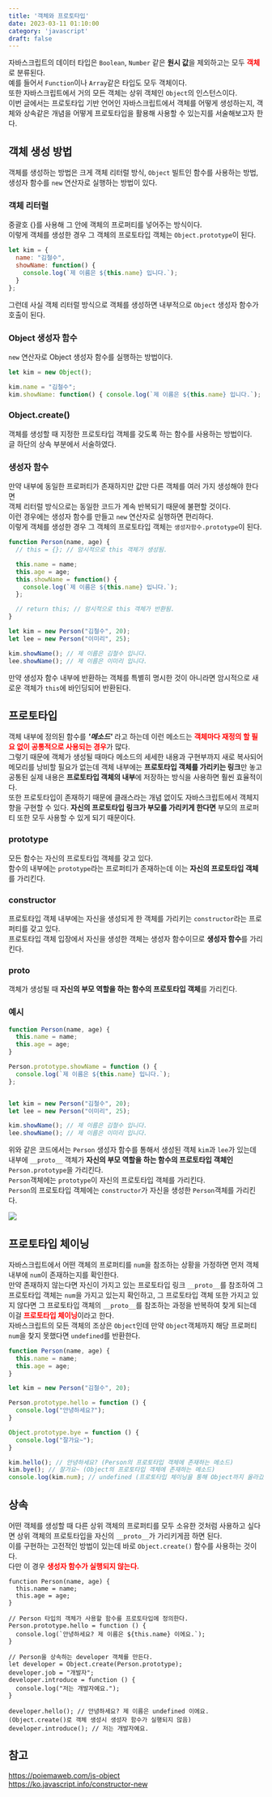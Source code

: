 ```yaml
---
title: '객체와 프로토타입'
date: 2023-03-11 01:10:00
category: 'javascript'
draft: false
---
```


자바스크립트의 데이터 타입은 `Boolean`, `Number` 같은 <b>원시 값</b>을 제외하고는 모두 <b style="color: red">객체</b>로 분류된다.  
예를 들어서 `Function`이나 `Array`같은 타입도 모두 객체이다.  
또한 자바스크립트에서 거의 모든 객체는 상위 객체인 `Object`의 인스턴스이다.  
이번 글에서는 프로토타입 기반 언어인 자바스크립트에서 객체를 어떻게 생성하는지, 객체와 상속같은 개념을 어떻게 프로토타입을 활용해 사용할 수 있는지를 서술해보고자 한다.

## 객체 생성 방법
객체를 생성하는 방법은 크게 객체 리터럴 방식, `Object` 빌트인 함수를 사용하는 방법, 생성자 함수를 `new` 연산자로 실행하는 방법이 있다.

### 객체 리터럴
중괄호 {}를 사용해 그 안에 객체의 프로퍼티를 넣어주는 방식이다.  
이렇게 객체를 생성한 경우 그 객체의 프로토타입 객체는 `Object.prototype`이 된다.

```js
let kim = { 
  name: "김철수",
  showName: function() {
    console.log(`제 이름은 ${this.name} 입니다.`);
  }
};
```

그런데 사실 객체 리터럴 방식으로 객체를 생성하면 내부적으로 `Object` 생성자 함수가 호출이 된다.

### Object 생성자 함수
`new` 연산자로 Object 생성자 함수를 실행하는 방법이다.

```js
let kim = new Object();

kim.name = "김철수";
kim.showName: function() { console.log(`제 이름은 ${this.name} 입니다.`); };
```

### Object.create()
객체를 생성할 때 지정한 프로토타입 객체를 갖도록 하는 함수를 사용하는 방법이다.  
글 하단의 상속 부분에서 서술하였다.

### 생성자 함수
만약 내부에 동일한 프로퍼티가 존재하지만 값만 다른 객체를 여러 가지 생성해야 한다면  
객체 리터럴 방식으로는 동일한 코드가 계속 반복되기 때문에 불편할 것이다.  
이런 경우에는 생성자 함수를 만들고 `new` 연산자로 실행하면 편리하다.  
이렇게 객체를 생성한 경우 그 객체의 프로토타입 객체는 `생성자함수.prototype`이 된다.

```js
function Person(name, age) {
  // this = {}; // 암시적으로 this 객체가 생성됨.

  this.name = name;
  this.age = age;
  this.showName = function() {
    console.log(`제 이름은 ${this.name} 입니다.`);
  };

  // return this; // 암시적으로 this 객체가 반환됨.
}

let kim = new Person("김철수", 20);
let lee = new Person("이미리", 25);

kim.showName(); // 제 이름은 김철수 입니다.
lee.showName(); // 제 이름은 이미리 입니다.
```

만약 생성자 함수 내부에 반환하는 객체를 특별히 명시한 것이 아니라면 암시적으로 새로운 객체가 `this`에 바인딩되어 반환된다.

## 프로토타입
객체 내부에 정의된 함수를 ***'메소드'*** 라고 하는데 이런 메소드는 <b style="color: red;">**객체마다 재정의 할 필요 없이 공통적으로 사용되는 경우**</b>가 많다.  
그렇기 때문에 객체가 생성될 때마다 메소드의 세세한 내용과 구현부까지 새로 복사되어 메모리를 낭비할 필요가 없는데 객체 내부에는 **프로토타입 객체를 가리키는 링크**만 놓고 공통된 실제 내용은 **프로토타입 객체의 내부**에 저장하는 방식을 사용하면 훨씬 효율적이다.  
또한 프로토타입이 존재하기 때문에 클래스라는 개념 없이도 자바스크립트에서 객체지향을 구현할 수 있다. **자신의 프로토타입 링크가 부모를 가리키게 한다면** 부모의 프로퍼티 또한 모두 사용할 수 있게 되기 때문이다.

### prototype
모든 함수는 자신의 프로토타입 객체를 갖고 있다.  
함수의 내부에는 `prototype`라는 프로퍼티가 존재하는데 이는 **자신의 프로토타입 객체**를 가리킨다.

### constructor
프로토타입 객체 내부에는 자신을 생성되게 한 객체를 가리키는 `constructor`라는 프로퍼티를 갖고 있다.  
프로토타입 객체 입장에서 자신을 생성한 객체는 생성자 함수이므로 **생성자 함수**를 가리킨다.

### ____proto____
객체가 생성될 때 **자신의 부모 역할을 하는 함수의 프로토타입 객체**를 가리킨다.

### 예시

```js
function Person(name, age) {
  this.name = name;
  this.age = age;
}

Person.prototype.showName = function () {
  console.log(`제 이름은 ${this.name} 입니다.`);
};


let kim = new Person("김철수", 20);
let lee = new Person("이미리", 25);

kim.showName(); // 제 이름은 김철수 입니다.
lee.showName(); // 제 이름은 이미리 입니다.
```

위와 같은 코드에서는 `Person` 생성자 함수를 통해서 생성된 객체 `kim`과 `lee`가 있는데  
내부에 `__proto__` 객체가 **자신의 부모 역할을 하는 함수의 프로토타입 객체인** `Person.prototype`을 가리킨다.  
`Person`객체에는 `prototype`이 자신의 프로토타입 객체를 가리킨다.  
`Person`의 프로토타입 객체에는 `constructor`가 자신을 생성한 `Person`객체를 가리킨다.

![](./images/object-and-prototype/prototype.png)


## 프로토타입 체이닝
자바스크립트에서 어떤 객체의 프로퍼티를 `num`을 참조하는 상황을 가정하면 먼저 객체 내부에 `num`이 존재하는지를 확인한다.  
만약 존재하지 않는다면 자신이 가지고 있는 프로토타입 링크 `__proto__`를 참조하여 그 프로토타입 객체는 `num`을 가지고 있는지 확인하고, 그 프로토타입 객체 또한 가지고 있지 않다면 그 프로토타입 객체의 `__proto__`를 참조하는 과정을 반복하여 찾게 되는데 이걸 <b style="color: red">**프로토타입 체이닝**</b>이라고 한다.  
자바스크립트의 모든 객체의 조상은 `Object`인데 만약 `Object`객체까지 해당 프로퍼티 `num`을 찾지 못했다면 `undefined`를 반환한다.

```js
function Person(name, age) {
  this.name = name;
  this.age = age;
}

let kim = new Person("김철수", 20);

Person.prototype.hello = function () {
  console.log("안녕하세요?");
}

Object.prototype.bye = function () {
  console.log("잘가요~");
}

kim.hello(); // 안녕하세요? (Person의 프로토타입 객체에 존재하는 메소드)
kim.bye(); // 잘가요~ (Object의 프로토타입 객체에 존재하는 메소드)
console.log(kim.num); // undefined (프로토타입 체이닝을 통해 Object까지 올라갔지만 발견하지 못한 프로퍼티)
```

## 상속
어떤 객체를 생성할 때 다른 상위 객체의 프로퍼티를 모두 소유한 것처럼 사용하고 싶다면 상위 객체의 프로토타입을 자신의 `__proto__`가 가리키게끔 하면 된다.  
이를 구현하는 고전적인 방법이 있는데 바로 `Object.create()` 함수를 사용하는 것이다.  
다만 이 경우 <b style="color: red;">**생성자 함수가 실행되지 않는다.**</b>

```js{18}
function Person(name, age) {
  this.name = name;
  this.age = age;
}

// Person 타입의 객체가 사용할 함수를 프로토타입에 정의한다.
Person.prototype.hello = function () {
  console.log(`안녕하세요? 제 이름은 ${this.name} 이에요.`);
}

// Person을 상속하는 developer 객체를 만든다.
let developer = Object.create(Person.prototype);
developer.job = "개발자";
developer.introduce = function () {
  console.log("저는 개발자예요.");
}

developer.hello(); // 안녕하세요? 제 이름은 undefined 이에요. (Object.create()로 객체 생성시 생성자 함수가 실행되지 않음)
developer.introduce(); // 저는 개발자예요.
```


## 참고
https://poiemaweb.com/js-object  
https://ko.javascript.info/constructor-new  
 